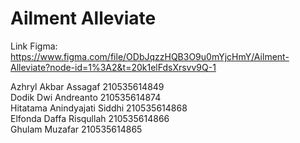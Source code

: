 # Ailment Alleviate

Link Figma: https://www.figma.com/file/ODbJqzzHQB3O9u0mYjcHmY/Ailment-Alleviate?node-id=1%3A2&t=20k1elFdsXrsvv9Q-1

Azhryl Akbar Assagaf 210535614849 <br />
Dodik Dwi Andreanto 210535614874 <br />
Hitatama Anindyajati Siddhi 210535614868 <br />
Elfonda Daffa Risqullah 210535614866 <br />
Ghulam Muzafar 210535614865
